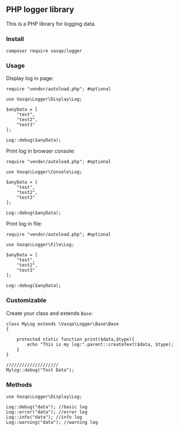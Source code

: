 ## PHP logger library

This is a PHP library for logging data.

### Install

```composer
composer require vasqo/logger
```

### Usage

Display log in page:

```injectablephp
require "vendor/autoload.php"; #optional

use Vasqo\Logger\Display\Log;

$anyData = [
    "test",
    "test2",
    "test3"
];

Log::debug($anyData);
```

Print log in browser console:

```injectablephp
require "vendor/autoload.php"; #optional

use Vasqo\Logger\Console\Log;

$anyData = [
    "test",
    "test2",
    "test3"
];

Log::debug($anyData);
```

Print log in file:

```injectablephp
require "vendor/autoload.php"; #optional

use Vasqo\Logger\File\Log;

$anyData = [
    "test",
    "test2",
    "test3"
];

Log::debug($anyData);
```

### Customizable

Create your class and extends ``Base``:

```injectablephp
class MyLog extends \Vasqo\Logger\Base\Base 
{

    protected static function print($data,$type){
        echo "This is my log:".parent::createText($data, $type);
    }
}

////////////////////
Mylog::debug("Test Data");
```

### Methods

```injectablephp
use Vasqo\Logger\Display\Log;

Log::debug("data"); //basic log
Log::error("data"); //error log
Log::info("data"); //info log
Log::warning("data"); //warning log
```